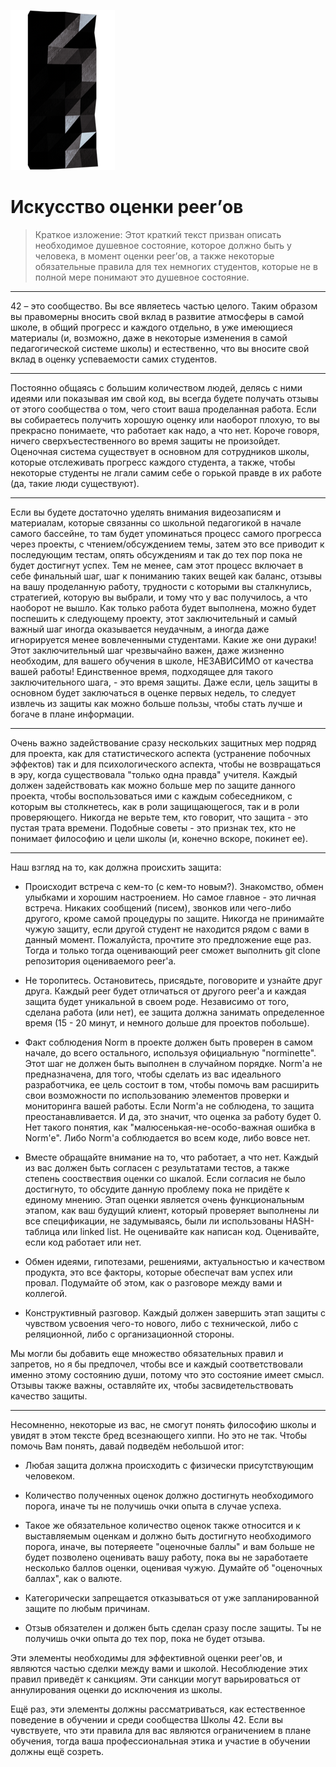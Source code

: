 ![pageimage](src/page1image3852832-small-13.png)

# Искусство оценки peer’ов #

> Краткое изложение: Этот краткий текст призван описать необходимое душевное состояние, которое должно быть у человека, в момент оценки peer’ов, а также некоторые обязательные правила для тех немногих студентов, которые не в полной мере понимают это душевное состояние.

------------

42 – это сообщество. Вы все являетесь частью целого. Таким образом вы правомерны вносить свой вклад в развитие атмосферы в самой школе, в общий прогресс и каждого отдельно, в уже имеющиеся материалы (и, возможно, даже в некоторые изменения в самой педагогической системе школы) и естественно, что вы вносите свой вклад в оценку успеваемости самих студентов.

------------

Постоянно общаясь с большим количеством людей, делясь с ними идеями или показывая им свой код, вы всегда будете получать отзывы от этого сообщества о том, чего стоит ваша проделанная работа. Если вы собираетесь получить хорошую оценку или наоборот плохую, то вы прекрасно понимаете, что работает как надо, а что нет. Короче говоря, ничего сверхъестественного во время защиты не произойдет. Оценочная система существует в основном для сотрудников школы, которые отслеживать прогресс каждого студента, а также, чтобы некоторые студенты не лгали самим себе о горькой правде в их работе (да, такие люди существуют).

------------

Если вы будете достаточно уделять внимания видеозаписям и материалам, которые связанны со школьной педагогикой в начале самого бассейне, то там будет упоминаться процесс самого прогресса через проекты, с чтением/обсуждением темы, затем это все приводит к последующим тестам, опять обсуждениям и так до тех пор пока не будет достигнут успех. Тем не менее, сам этот процесс включает в себе финальный шаг, шаг к пониманию таких вещей как баланс, отзывы на вашу проделанную работу, трудности с которыми вы сталкнулись, стратегией, которую вы выбрали, и тому что у вас получилось, а что наоборот не вышло. Как только работа будет выполнена, можно будет поспешить к следующему проекту, этот заключительный и самый важный шаг иногда оказывается неудачным, а иногда даже игнорируется менее вовлеченными студентами. Какие же они дураки! Этот заключительный шаг чрезвычайно важен, даже жизненно необходим, для вашего обучения в школе, НЕЗАВИСИМО от качества вашей работы! Единственное время, подходящее для такого заключительного шага, - это время защиты. Даже если, цель защиты в основном будет заключаться в оценке первых недель, то следует извлечь из защиты как можно больше пользы, чтобы стать лучше и богаче в плане информации.

------------

Очень важно задействование сразу нескольких защитных мер подряд для проекта, как для статистического аспекта (устранение побочных эффектов) так и для психологического аспекта, чтобы не возвращаться в эру, когда существовала "только одна правда" учителя. Каждый должен задействовать как можно больше мер по защите данного проекта, чтобы воспользоваться ими с каждым собеседником, с которым вы столкнетесь, как в роли защищающегося, так и в роли проверяющего. Никогда не верьте тем, кто говорит, что защита - это пустая трата времени. Подобные советы - это признак тех, кто не понимает философию и цели школы (и, конечно вскоре, покинет ее).

------------

Наш взгляд на то, как должна происхить защита:
    
* Происходит встреча с кем-то (с кем-то новым?). Знакомство, обмен улыбками и хорошим настроением. Но самое главное - это личная встреча. Никаких сообщений (писем), звонков или чего-либо другого, кроме самой процедуры по защите. Никогда не принимайте чужую защиту, если другой студент не находится рядом с вами в данный момент. Пожалуйста, прочтите это предложение еще раз. Тогда и только тогда оценивающий peer сможет выполнить git clone репозитория оцениваемого peer'a.

* Не торопитесь. Остановитесь, присядьте, поговорите и узнайте друг друга. Каждый peer будет отличаться от другого peer'a и каждая защита будет уникальной в своем роде. Независимо от того, сделана работа (или нет), ее защита должна занимать определенное время (15 - 20 минут, и немного дольше для проектов побольше).

* Факт соблюдения Norm в проекте должен быть проверен в самом начале, до всего остального, используя официальную "norminette". Этот шаг не должен быть выполнен в случайном порядке. Norm'а не предназначена, для того, чтобы сделать из вас идеального разработчика, ее цель состоит в том, чтобы помочь вам расширить свои возможности по использованию элементов проверки и мониторинга вашей работы. Если Norm'a не соблюдена, то защита преостанавливается. И да, это значит, что оценка за работу будет 0. Нет такого понятия, как "малюсенькая-не-особо-важная ошибка в Norm'e". Либо Norm'а соблюдается во всем коде, либо вовсе нет.

* Вместе обращайте внимание на то, что работает, а что нет. Каждый из вас должен быть согласен с результатами тестов, а также степень сооствествия оценки со шкалой. Если согласия не было достигнуто, то обсудите данную проблему пока не придёте к единому мнению. Этап оценки является очень функциональным этапом, как ваш будущий клиент, который проверяет выполнены ли все спецификации, не задумываясь, были ли использованы HASH-таблица или linked list. Не оценивайте как написан код. Оценивайте, если код работает или нет.

* Обмен идеями, гипотезами, решениями, актуальностью и качеством продукта, это все факторы, которые обеспечат вам успех или провал. Подумайте об этом, как о разговоре между вами и коллегой.

* Конструктивный разговор. Каждый должен завершить этап защиты с чувством усвоения чего-то нового, либо с технической, либо с реляционной, либо с организационной стороны.

Мы могли бы добавить еще множество обязательных правил и запретов, но я бы предпочел, чтобы все и каждый соответствовали именно этому состоянию души, потому что это состояние имеет смысл. Отзывы также важны, оставляйте их, чтобы засвидетельствовать качество защиты.

------------

Несомненно, некоторые из вас, не смогут понять философию школы и увидят в этом тексте бред всезнающего хиппи. Но это не так. Чтобы помочь Вам понять, давай подведём небольшой итог:

* Любая защита должна происходить с физически присутствующим человеком.

* Количество полученных оценок должно достигнуть необходимого порога, иначе ты не получишь очки опыта в случае успеха.

* Такое же обязательное количество оценок также относится и к выставляемым оценкам и должно быть достигнуто необходимого порога, иначе, вы потеряеете "оценочные баллы" и вам больше не будет позволено оценивать вашу работу, пока вы не заработаете несколько баллов оценки, оценивая чужую. Думайте об "оценочных баллах", как о валюте.

* Категорически запрещается отказываться от уже запланированной защите по любым причинам.

* Отзыв обязателен и должен быть сделан сразу после защиты. Ты не получишь очки опыта до тех пор, пока не будет отзыва.

Эти элементы необходимы для эффективной оценки peer'ов, и являются частью сделки между вами и школой.  Несоблюдение этих правил приведёт к санкциям. Эти санкции могут варьироваться от аннулирования оценки до исключения из школы.

Ещё раз, эти элементы должны рассматриваться, как естественное поведение в обучении и среди сообщества Школы 42. Если вы чувствуете, что эти правила для вас являются ограничением в плане обучения, тогда ваша профессиональная этика и участие в обучении должны ещё созреть.
